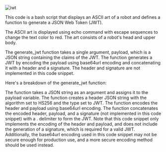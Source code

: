 ![iwt](https://github.com/0x3f3c/JWT/assets/154844497/d4c5fed4-c3e2-4c61-8564-14e6dba097a4)


This code is a bash script that displays an ASCII art of a robot and defines a function to generate a JSON Web Token (JWT).

The ASCII art is displayed using echo command with escape sequences to change the text color to red. The art consists of a robot's head and upper body.

The generate_jwt function takes a single argument, payload, which is a JSON string containing the claims of the JWT. The function generates a JWT by encoding the payload using base64url encoding and concatenating it with a header and a signature. The header and signature are not implemented in this code snippet.

Here's a breakdown of the generate_jwt function:

The function takes a JSON string as an argument and assigns it to the payload variable.
The function creates a header JSON string with the algorithm set to HS256 and the type set to JWT.
The function encodes the header and payload using base64url encoding.
The function concatenates the encoded header, payload, and a signature (not implemented in this code snippet) with a . delimiter to form the JWT.
Note that this code snippet only implements the encoding of the header and payload, and does not include the generation of a signature, which is required for a valid JWT. Additionally, the base64url encoding used in this code snippet may not be secure enough for production use, and a more secure encoding method should be used instead.

```./jwt.sh '{"user_id": 123, "username": "example_user"}' "your_secret_key" generate
```


